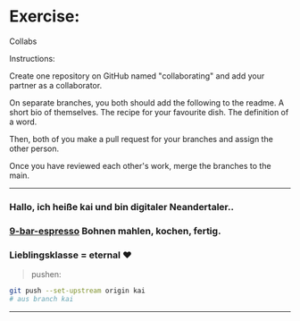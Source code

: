 # Exercise:

Collabs

Instructions:

   Create one repository on GitHub named "collaborating" and add your partner as a collaborator.

   On separate branches, you both should add the following to the readme.
        A short bio of themselves.
        The recipe for your favourite dish.
        The definition of a word.

   Then, both of you make a pull request for your branches and assign the other person.

   Once you have reviewed each other's work, merge the branches to the main.

   ---

### Hallo, ich heiße kai und bin digitaler Neandertaler..

### [9-bar-espresso](https://www.elbgoldshop.com/products/neunbar-1kg-espresso) Bohnen mahlen, kochen, fertig.

### Lieblingsklasse = eternal &#10084;

> pushen:

```bash
git push --set-upstream origin kai
# aus branch kai
```

---
